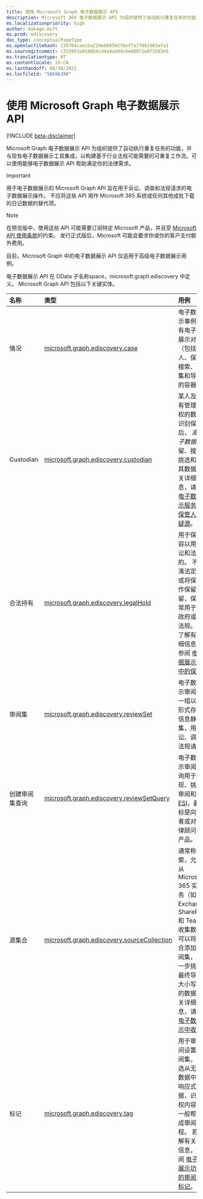 ```yaml
---
title: 使用 Microsoft Graph 电子数据展示 API
description: Microsoft 365 电子数据展示 API 为组织提供了自动执行重复任务的功能，并与现有电子数据展示工具集成，以构建基于行业法规可能需要的可重复工作流。可以使用能够电子数据展示 API 帮助满足你的法律需求。
ms.localizationpriority: high
author: mahage-msft
ms.prod: ediscovery
doc_type: conceptualPageType
ms.openlocfilehash: 239704caecba229e66959276effa77091965efa1
ms.sourcegitcommit: c333953a9188b4cd4a9ab94cbe68871e8f3563e5
ms.translationtype: HT
ms.contentlocale: zh-CN
ms.lasthandoff: 08/30/2021
ms.locfileid: "58696398"
---
```

# <a name="use-the-microsoft-graph-ediscovery-api"></a>使用 Microsoft Graph 电子数据展示 API

[!INCLUDE [beta-disclaimer](../../includes/beta-disclaimer.md)]

Microsoft Graph 电子数据展示 API 为组织提供了自动执行重复任务的功能，并与现有电子数据展示工具集成，以构建基于行业法规可能需要的可重复工作流。可以使用能够电子数据展示 API 帮助满足你的法律需求。

> [!IMPORTANT]
> 用于电子数据展示的 Microsoft Graph API 旨在用于诉讼、调查和法规请求的电子数据展示操作。 不应将这些 API 用作 Microsoft 365 系统或任何其他成批下载的日记数据的替代项。

> [!NOTE]
> 在预览版中，使用这些 API 可能需要订阅特定 Microsoft 产品，并且受 [Microsoft API 使用条款](/legal/microsoft-apis/terms-of-use?context=graph%252fcontext)的约束。  发行正式版后，Microsoft 可能会要求你或你的客户支付额外费用。
>
> 目前，Microsoft Graph 中的电子数据展示 API 仅适用于高级电子数据展示用例。

电子数据展示 API 在 OData 子名称space，microsoft.graph.ediscovery 中定义。 Microsoft Graph API 包括以下关键实体。

| 名称 | 类型       | 用例 |
|:-|:-|:-|
| 情况 | [microsoft.graph.ediscovery.case](ediscovery-case.md) | 电子数据展示事例是所有电子数据展示对象（包括保管人、保留、搜索、审阅集和导出）的容器。 |
| Custodian | [microsoft.graph.ediscovery.custodian](ediscovery-custodian.md) | 某人及其拥有管理控制权的数据。 识别保管人后， *高级电子数据* 可保留、搜索、挑选和导出其数据。 有关详细信息，请参阅 [电子数据展示服务中的保管人和非疑源](/microsoft-365/compliance/managing-custodians)。|
| 合法持有 | [microsoft.graph.ediscovery.legalHold](ediscovery-legalhold.md) | 用于保存内容以用于诉讼和法律目的。 不能混淆法定保留或将保留用作保留保留，保留通常用于遵守政府或行业法规。 若要了解有关详细信息，请参阅 [电子数据展示管理中的保留](https://docs.microsoft.com/microsoft-365/compliance/managing-holds)。|
| 审阅集| [microsoft.graph.ediscovery.reviewSet](ediscovery-reviewset.md) | 电子数据展示审阅集是一组以电子形式存储的信息静态集，用于诉讼、调查或法规请求。 |
| 创建审阅集查询 | [microsoft.graph.ediscovery.reviewSetQuery](ediscovery-reviewsetquery.md) | 电子数据展示审阅集查询用于发现、挑选、审阅和标记 [ESI](https://en.wikipedia.org/wiki/Electronically_stored_information_(Federal_Rules_of_Civil_Procedure))，最终目标是向请求者或对方法律顾问提供产品。|
| 源集合| [microsoft.graph.ediscovery.sourceCollection](ediscovery-sourcecollection.md)| 通常称为搜索，允许您从 Microsoft 365 实时服务（如 Exchange、SharePoint 和 Teams）收集数据。 可以将源集合添加到审阅集，以进一步挑选和最终导出与大小写相关的数据。 有关详细信息，请参阅 [电子数据展示中收集](/microsoft-365/compliance/collecting-data-for-ediscovery)。|
| 标记 | [microsoft.graph.ediscovery.tag](ediscovery-tag.md) | 用于审阅期间设置的审阅集，或挑选从无响应数据中挑选响应式数据，识别特权内容，或一般帮助完成审阅过程。  若要了解有关详细信息，请参阅 [电子数据展示功能中的审阅集内标记](/microsoft-365/compliance/tagging-documents)。|
